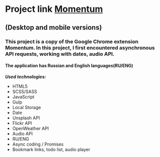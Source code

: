 # Project link [Momentum](https://constantinetu.github.io/Momentum/) 
## (Desktop and mobile versions)

### This project is a copy of the Google Chrome extension Momentum. In this project, I first encountered asynchronous API requests, working with dates, audio API.
#### The application has Russian and English languages(RU/ENG)

***Used technologies:***
- HTML5
- SCSS/SASS
- JavaScript 
- Gulp
- Local Storage
- Date
- Unsplash API
- Flickr API
- OpenWeather API
- Audio API
- RU/ENG
- Async coding / Promises
- Bookmark links, todo list, audio player
